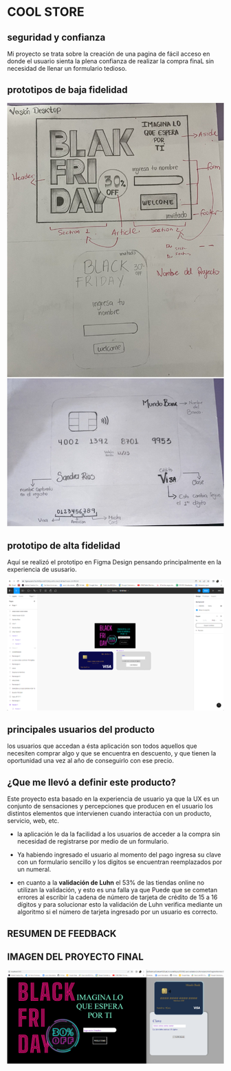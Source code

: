 # COOL STORE

## seguridad y confianza

Mi proyecto se trata sobre la creación de una pagina de fácil acceso en donde el usuario sienta la plena confianza de realizar la compra finaL sin necesidad de llenar un formulario tedioso.

## prototipos de baja fidelidad
![prototipo](registro.jpg)
![prototipo](tarjeta.jpg)

## prototipo de alta fidelidad

Aquí se realizó el prototipo en Figma Design pensando principalmente en la experiencia de ususario.

![prototipo](prototipoAltaFidelidad.png)


## principales usuarios del producto

los usuarios que accedan a ésta aplicación son todos aquellos que necesiten comprar algo y que se encuentra en descuento, y que tienen la oportunidad una vez al año de conseguirlo con ese precio.

## ¿Que me llevó a definir este producto?

Este proyecto esta basado en la experiencia de usuario ya que la UX es un conjunto de sensaciones y percepciones que producen en el usuario los distintos elementos que intervienen cuando interactúa con un producto, servicio, web, etc.
* la aplicación le da la facilidad a los usuarios de acceder a la compra sin necesidad de registrarse por medio de un formulario.
* Ya habiendo ingresado el usuario al momento del pago ingresa su clave con un formulario sencillo y los digitos se encuentran reemplazados por un numeral.

* en cuanto a la **validación de Luhn** el 53% de las tiendas online no utilizan la validación, y esto es una falla ya que Puede que se cometan errores al escribir la cadena de número de tarjeta de crédito de 15 a 16 dígitos y para solucionar esto la validación de Luhn verifica mediante un algoritmo si el número de tarjeta ingresado por un usuario es correcto.

## RESUMEN DE FEEDBACK


## IMAGEN DEL PROYECTO FINAL

![proyectoFinal](proyectofinal.png)